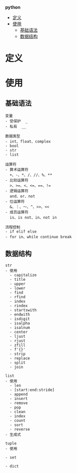 **python**
- [定义](#定义)
- [使用](#使用)
  - [基础语法](#基础语法)
  - [数据结构](#数据结构)

# 定义 #

# 使用 #
## 基础语法 ##
```
变量
- 受保护  _
- 私有  __

数据类型
- int、float、complex
- bool
- str
- list

运算符
- 算术运算符
  +、-、*、/、//、%、**
- 比较运算符
  >、>=、<、<=、==、!=
- 逻辑运算符
  and、or、not
- 位运算符
  &、｜、～、^、>>、<<
- 成员运算符
  is、is not、in、not in

流程控制
- if elif else
- for in、while continue break
```

## 数据结构 ##
```
str
- 使用
  - capitalize
  - title
  - upper
  - lower
  - find
  - rfind
  - index
  - rindex
  - startswith
  - endwith
  - isdigit
  - isalpha
  - isalnum
  - center
  - ljust
  - rjust
  - zfill
  - f'{}'
  - strip
  - replace
  - split
  - join

list
- 使用
  - len
  - [start:end:stride]
  - append
  - insert
  - remove
  - pop
  - clean
  - index
  - count
  - sort
  - reverse
- 生成式

tuple
- 使用

- set 

- dict 

```